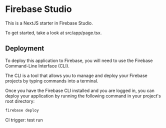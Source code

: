 # Firebase Studio

This is a NextJS starter in Firebase Studio.

To get started, take a look at src/app/page.tsx.

## Deployment

To deploy this application to Firebase, you will need to use the Firebase Command-Line Interface (CLI).

The CLI is a tool that allows you to manage and deploy your Firebase projects by typing commands into a terminal.

Once you have the Firebase CLI installed and you are logged in, you can deploy your application by running the following command in your project's root directory:

```bash
firebase deploy
```

CI trigger: test run
